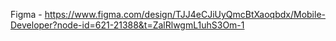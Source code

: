 Figma - https://www.figma.com/design/TJJ4eCJiUyQmcBtXaoqbdx/Mobile-Developer?node-id=621-21388&t=ZalRlwgmL1uhS3Om-1